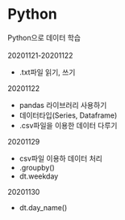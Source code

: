 # Python
Python으로 데이터 학습
<br><br>
20201121-20201122
- .txt파일 읽기, 쓰기

20201122
- pandas 라이브러리 사용하기
- 데이터타입(Series, Dataframe)
- .csv파일을 이용한 데이터 다루기<br>

20201129
- csv파일 이용하 데이터 처리
- .groupby()
- dt.weekday

20201130
- dt.day_name()

